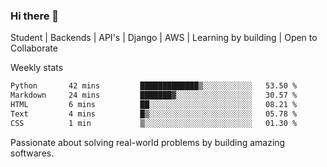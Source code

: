 ### Hi there 👋 

Student | Backends | API's | Django | AWS |  Learning by building | Open to Collaborate

Weekly stats
<!--START_SECTION:waka-->

```txt
Python       42 mins         █████████████▒░░░░░░░░░░░   53.50 %
Markdown     24 mins         ███████▓░░░░░░░░░░░░░░░░░   30.57 %
HTML         6 mins          ██░░░░░░░░░░░░░░░░░░░░░░░   08.21 %
Text         4 mins          █▒░░░░░░░░░░░░░░░░░░░░░░░   05.78 %
CSS          1 min           ▒░░░░░░░░░░░░░░░░░░░░░░░░   01.30 %
```

<!--END_SECTION:waka-->


Passionate about solving real-world problems by building amazing softwares.
